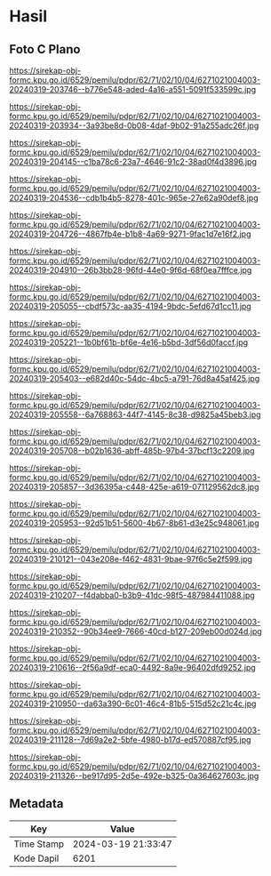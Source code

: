 # Hasil

## Foto C Plano

https://sirekap-obj-formc.kpu.go.id/6529/pemilu/pdpr/62/71/02/10/04/6271021004003-20240319-203746--b776e548-aded-4a16-a551-5091f533599c.jpg

https://sirekap-obj-formc.kpu.go.id/6529/pemilu/pdpr/62/71/02/10/04/6271021004003-20240319-203934--3a93be8d-0b08-4daf-9b02-91a255adc26f.jpg

https://sirekap-obj-formc.kpu.go.id/6529/pemilu/pdpr/62/71/02/10/04/6271021004003-20240319-204145--c1ba78c6-23a7-4646-91c2-38ad0f4d3896.jpg

https://sirekap-obj-formc.kpu.go.id/6529/pemilu/pdpr/62/71/02/10/04/6271021004003-20240319-204536--cdb1b4b5-8278-401c-965e-27e62a90def8.jpg

https://sirekap-obj-formc.kpu.go.id/6529/pemilu/pdpr/62/71/02/10/04/6271021004003-20240319-204726--4867fb4e-b1b8-4a69-9271-9fac1d7e16f2.jpg

https://sirekap-obj-formc.kpu.go.id/6529/pemilu/pdpr/62/71/02/10/04/6271021004003-20240319-204910--26b3bb28-96fd-44e0-9f6d-68f0ea7fffce.jpg

https://sirekap-obj-formc.kpu.go.id/6529/pemilu/pdpr/62/71/02/10/04/6271021004003-20240319-205055--cbdf573c-aa35-4194-9bdc-5efd67d1cc11.jpg

https://sirekap-obj-formc.kpu.go.id/6529/pemilu/pdpr/62/71/02/10/04/6271021004003-20240319-205221--1b0bf61b-bf6e-4e16-b5bd-3df56d0faccf.jpg

https://sirekap-obj-formc.kpu.go.id/6529/pemilu/pdpr/62/71/02/10/04/6271021004003-20240319-205403--e682d40c-54dc-4bc5-a791-76d8a45af425.jpg

https://sirekap-obj-formc.kpu.go.id/6529/pemilu/pdpr/62/71/02/10/04/6271021004003-20240319-205558--6a768863-44f7-4145-8c38-d9825a45beb3.jpg

https://sirekap-obj-formc.kpu.go.id/6529/pemilu/pdpr/62/71/02/10/04/6271021004003-20240319-205708--b02b1636-abff-485b-97b4-37bcf13c2209.jpg

https://sirekap-obj-formc.kpu.go.id/6529/pemilu/pdpr/62/71/02/10/04/6271021004003-20240319-205857--3d36395a-c448-425e-a619-071129562dc8.jpg

https://sirekap-obj-formc.kpu.go.id/6529/pemilu/pdpr/62/71/02/10/04/6271021004003-20240319-205953--92d51b51-5600-4b67-8b61-d3e25c948061.jpg

https://sirekap-obj-formc.kpu.go.id/6529/pemilu/pdpr/62/71/02/10/04/6271021004003-20240319-210121--043e208e-f462-4831-9bae-97f6c5e2f599.jpg

https://sirekap-obj-formc.kpu.go.id/6529/pemilu/pdpr/62/71/02/10/04/6271021004003-20240319-210207--f4dabba0-b3b9-41dc-98f5-487984411088.jpg

https://sirekap-obj-formc.kpu.go.id/6529/pemilu/pdpr/62/71/02/10/04/6271021004003-20240319-210352--90b34ee9-7666-40cd-b127-209eb00d024d.jpg

https://sirekap-obj-formc.kpu.go.id/6529/pemilu/pdpr/62/71/02/10/04/6271021004003-20240319-210616--2f56a9df-eca0-4492-8a9e-96402dfd9252.jpg

https://sirekap-obj-formc.kpu.go.id/6529/pemilu/pdpr/62/71/02/10/04/6271021004003-20240319-210950--da63a390-6c01-46c4-81b5-515d52c21c4c.jpg

https://sirekap-obj-formc.kpu.go.id/6529/pemilu/pdpr/62/71/02/10/04/6271021004003-20240319-211128--7d69a2e2-5bfe-4980-b17d-ed570887cf95.jpg

https://sirekap-obj-formc.kpu.go.id/6529/pemilu/pdpr/62/71/02/10/04/6271021004003-20240319-211326--be917d95-2d5e-492e-b325-0a364627603c.jpg


## Metadata

| Key        | Value               |
| ---------- | ------------------- |
| Time Stamp | 2024-03-19 21:33:47 |
| Kode Dapil | 6201                |



